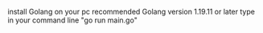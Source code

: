 install Golang on your pc 
recommended Golang version 1.19.11 or later
type in your command line "go run main.go"
